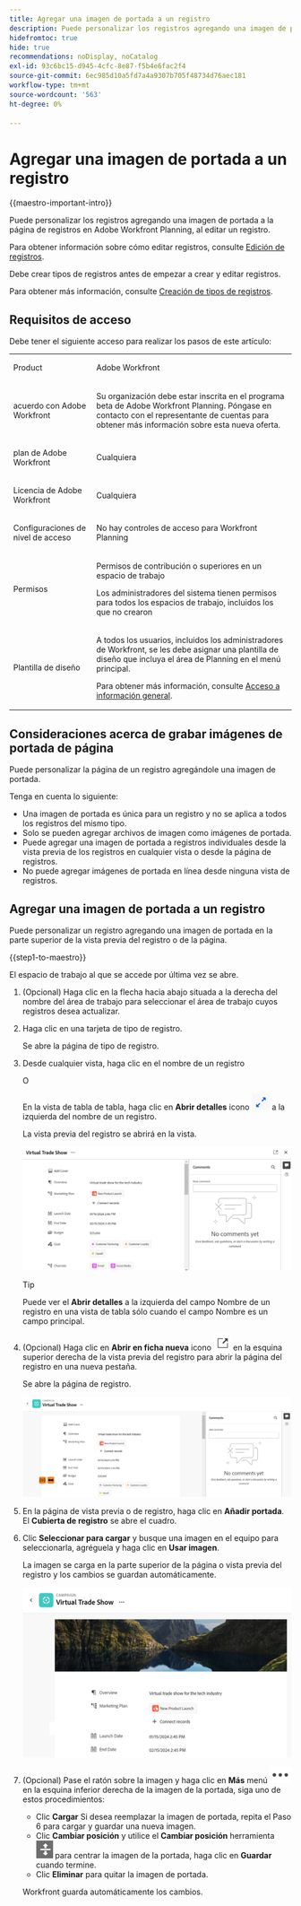 ```yaml
---
title: Agregar una imagen de portada a un registro
description: Puede personalizar los registros agregando una imagen de portada a la página de registros en Adobe Workfront Planning, al editar un registro.
hidefromtoc: true
hide: true
recommendations: noDisplay, noCatalog
exl-id: 93c6bc15-d945-4cfc-8e87-f5b4e6fac2f4
source-git-commit: 6ec985d10a5fd7a4a9307b705f48734d76aec181
workflow-type: tm+mt
source-wordcount: '563'
ht-degree: 0%

---
```



<!--update the metadata with real information-->

# Agregar una imagen de portada a un registro

{{maestro-important-intro}}

Puede personalizar los registros agregando una imagen de portada a la página de registros en Adobe Workfront Planning, al editar un registro.

Para obtener información sobre cómo editar registros, consulte [Edición de registros](/help/quicksilver/maestro/records/edit-records.md).

Debe crear tipos de registros antes de empezar a crear y editar registros.

Para obtener más información, consulte [Creación de tipos de registros](../architecture/create-record-types.md).

## Requisitos de acceso

<!--************double-check permissions here - asking Isk and Lilit what permissions users need for adding thumbnails-->

Debe tener el siguiente acceso para realizar los pasos de este artículo:

<table style="table-layout:auto">
 <col>
 </col>
 <col>
 </col>
 <tbody>
    <tr>
<tr>
<td>
   <p> Product</p> </td>
   <td>
   <p> Adobe Workfront</p> </td>
  </tr>  
 <td role="rowheader"><p>acuerdo con Adobe Workfront</p></td>
   <td>
<p>Su organización debe estar inscrita en el programa beta de Adobe Workfront Planning. Póngase en contacto con el representante de cuentas para obtener más información sobre esta nueva oferta. </p>
   </td>
  </tr>
  <tr>
   <td role="rowheader"><p>plan de Adobe Workfront</p></td>
   <td>
<p>Cualquiera</p>
   </td>
  </tr>
  <tr>
   <td role="rowheader"><p>Licencia de Adobe Workfront</p></td>
   <td>
   <p>Cualquiera</p> 
  </td>
  </tr>

<tr>
   <td role="rowheader"><p>Configuraciones de nivel de acceso</p></td>
   <td> <p>No hay controles de acceso para Workfront Planning </p>  
</td>
  </tr>
<tr>
   <td role="rowheader"><p>Permisos</p></td>
   <td> <p>Permisos de contribución o superiores en un espacio de trabajo </p>  
   <p>Los administradores del sistema tienen permisos para todos los espacios de trabajo, incluidos los que no crearon</p>
</td>
  </tr>
<tr>
   <td role="rowheader"><p>Plantilla de diseño</p></td>
   <td>  <p>A todos los usuarios, incluidos los administradores de Workfront, se les debe asignar una plantilla de diseño que incluya el área de Planning en el menú principal. </p> <p>Para obtener más información, consulte <a href="/help/quicksilver/maestro/access/access-overview.md">Acceso a información general</a>. </p>  
</td>
  </tr>

</tbody>
</table>

## Consideraciones acerca de grabar imágenes de portada de página

Puede personalizar la página de un registro agregándole una imagen de portada.

Tenga en cuenta lo siguiente:

* Una imagen de portada es única para un registro y no se aplica a todos los registros del mismo tipo.
* Solo se pueden agregar archivos de imagen como imágenes de portada.
  <!--above: when you know exactly what type of files are allowed, add the exact extensions above-->
* Puede agregar una imagen de portada a registros individuales desde la vista previa de los registros en cualquier vista o desde la página de registros.
* No puede agregar imágenes de portada en línea desde ninguna vista de registros.

## Agregar una imagen de portada a un registro

Puede personalizar un registro agregando una imagen de portada en la parte superior de la vista previa del registro o de la página.

{{step1-to-maestro}}

El espacio de trabajo al que se accede por última vez se abre.

1. (Opcional) Haga clic en la flecha hacia abajo situada a la derecha del nombre del área de trabajo para seleccionar el área de trabajo cuyos registros desea actualizar.

1. Haga clic en una tarjeta de tipo de registro.

   Se abre la página de tipo de registro.

1. Desde cualquier vista, haga clic en el nombre de un registro

   O

   En la vista de tabla de tabla, haga clic en **Abrir detalles** icono ![](assets/open-details-icon-in-table-name-field.png) a la izquierda del nombre de un registro.

   La vista previa del registro se abrirá en la vista.

   ![](assets/details-box.png)

   >[!TIP]
   >
   >Puede ver el **Abrir detalles** a la izquierda del campo Nombre de un registro en una vista de tabla sólo cuando el campo Nombre es un campo principal.

1. (Opcional) Haga clic en **Abrir en ficha nueva** icono ![](assets/open-details-in-a-new-tab-icon.png) <!--check the icon; they are changing it--> en la esquina superior derecha de la vista previa del registro para abrir la página del registro en una nueva pestaña.

   Se abre la página de registro.

   ![](assets/details-page.png)

1. En la página de vista previa o de registro, haga clic en **Añadir portada**. <!--check the casing here; I logged a bug for this-->
El **Cubierta de registro** se abre el cuadro.

1. Clic **Seleccionar para cargar** y busque una imagen en el equipo para seleccionarla, agréguela y haga clic en **Usar imagen**.

   La imagen se carga en la parte superior de la página o vista previa del registro y los cambios se guardan automáticamente.

   ![](assets/record-page-with-cover-image.png)

1. (Opcional) Pase el ratón sobre la imagen y haga clic en **Más** menú ![](assets/more-menu.png) en la esquina inferior derecha de la imagen de la portada, siga uno de estos procedimientos:

   * Clic **Cargar** Si desea reemplazar la imagen de portada, repita el Paso 6 para cargar y guardar una nueva imagen.
   * Clic **Cambiar posición** y utilice el **Cambiar posición** herramienta ![](assets/reposition-tool-icon.png) para centrar la imagen de la portada, haga clic en **Guardar** cuando termine.
   * Clic **Eliminar** para quitar la imagen de portada.

   Workfront guarda automáticamente los cambios.

